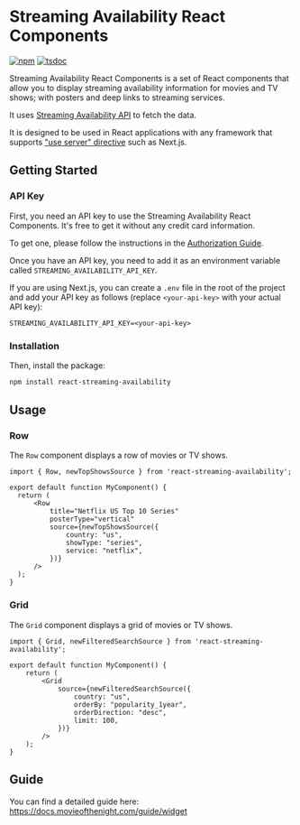 # Streaming Availability React Components

[![npm](https://img.shields.io/npm/v/react-streaming-availability?style=flat-square&logo=npm&color=blue)](https://www.npmjs.com/package/react-streaming-availability)
[![tsdoc](https://img.shields.io/badge/tsdoc-reference-blue?style=flat-square)](https://movieofthenight.github.io/react-streaming-availability/)

Streaming Availability React Components is a set of React components
that allow you to display streaming availability information
for movies and TV shows; with posters and deep links to streaming services.

It uses [Streaming Availability API](https://www.movieofthenight.com/about/api)
to fetch the data.

It is designed to be used in React applications
with any framework that supports
["use server" directive](https://react.dev/reference/rsc/use-server)
such as Next.js.

## Getting Started

### API Key

First, you need an API key to use the Streaming Availability React Components.
It's free to get it without any credit card information.

To get one, please follow the instructions in the
[Authorization Guide](https://docs.movieofthenight.com/guide/authorization).

Once you have an API key,
you need to add it as an environment variable called `STREAMING_AVAILABILITY_API_KEY`.

If you are using Next.js, you can create a `.env` file in the root of the project
and add your API key as follows (replace `<your-api-key>` with your
actual API key):

```
STREAMING_AVAILABILITY_API_KEY=<your-api-key>
```

### Installation

Then, install the package:

```bash
npm install react-streaming-availability
```

## Usage

### Row

The `Row` component displays a row of movies or TV shows.

```tsx
import { Row, newTopShowsSource } from 'react-streaming-availability';

export default function MyComponent() {
  return (
	  <Row
		  title="Netflix US Top 10 Series"
		  posterType="vertical"
		  source={newTopShowsSource({
			  country: "us",
			  showType: "series",
			  service: "netflix",
		  })}
	  />
  );
}
```

### Grid

The `Grid` component displays a grid of movies or TV shows.

```tsx
import { Grid, newFilteredSearchSource } from 'react-streaming-availability';

export default function MyComponent() {
	return (
		<Grid
			source={newFilteredSearchSource({
				country: "us",
				orderBy: "popularity_1year",
				orderDirection: "desc",
				limit: 100,
			})}
		/>
	);
}
```

## Guide

You can find a detailed guide here: https://docs.movieofthenight.com/guide/widget
